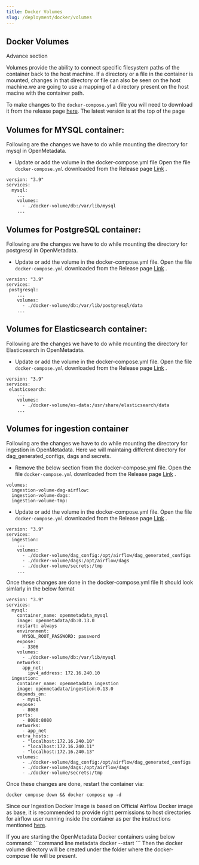 ```yaml
---
title: Docker Volumes
slug: /deployment/docker/volumes
---
```

## Docker Volumes
Advance section


Volumes provide the ability to connect specific filesystem paths of the container back to the host machine. If a directory or a file in the container is mounted, changes in that directory  or file can also be seen on the host machine.we are going to use a mapping of a directory present on the host macine with the container path.

<Note>

To make changes to the `docker-compose.yaml` file you will need to download it from the release page [here](https://github.com/open-metadata/OpenMetadata/releases). The latest version is at the top of the page
</Note>

## Volumes for MYSQL container:
Following are the changes we have to do while mounting the directory for mysql in OpenMetadata.
- Update or add the volume in the docker-compose.yml file
Open the file `docker-compose.yml` downloaded from the Release page [Link](https://github.com/open-metadata/OpenMetadata/releases/download/0.13.0-release/docker-compose.yml) .

```commandline
version: "3.9"
services:
  mysql:
    ...
    volumes:
      - ./docker-volume/db:/var/lib/mysql
    ...
```
## Volumes for PostgreSQL container:
Following are the changes we have to do while mounting the directory for postgresql in OpenMetadata.
- Update or add the volume in the docker-compose.yml file.
Open the file `docker-compose.yml` downloaded from the Release page [Link](https://github.com/open-metadata/OpenMetadata/releases/download/0.13.0-release/docker-compose.yml) .

```commandline
version: "3.9"
services:
 postgresql:
    ...
    volumes:
      - ./docker-volume/db:/var/lib/postgresql/data
    ...
```
## Volumes for Elasticsearch container:
Following are the changes we have to do while mounting the directory for Elasticsearch in OpenMetadata.
- Update or add the volume in the docker-compose.yml file.
Open the file `docker-compose.yml` downloaded from the Release page [Link](https://github.com/open-metadata/OpenMetadata/releases/download/0.13.0-release/docker-compose.yml) .

```commandline
version: "3.9"
services:
 elasticsearch:
    ...
    volumes:
      - ./docker-volume/es-data:/usr/share/elasticsearch/data
    ...
```
## Volumes for ingestion container
Following are the changes we have to do while mounting the directory for ingestion in OpenMetadata. Here we will maintaing different directory for dag_generated_configs, dags and secrets.
- Remove the below section from the docker-compose.yml file.
Open the file `docker-compose.yml` downloaded from the Release page [Link](https://github.com/open-metadata/OpenMetadata/releases/download/0.13.0-release/docker-compose.yml) .

```commandline
volumes:
  ingestion-volume-dag-airflow:
  ingestion-volume-dags:
  ingestion-volume-tmp:
```
- Update or add the volume in the docker-compose.yml file.
Open the file `docker-compose.yml` downloaded from the Release page [Link](https://github.com/open-metadata/OpenMetadata/releases/download/0.13.0-release/docker-compose.yml) .

```commandline
version: "3.9"
services:
  ingestion:
    ...
    volumes:
      - ./docker-volume/dag_config:/opt/airflow/dag_generated_configs
      - ./docker-volume/dags:/opt/airflow/dags
      - ./docker-volume/secrets:/tmp
    ...
```

Once these changes are done in the docker-compose.yml file It should look simlarly in the below format

```commandline
version: "3.9"
services:
  mysql:
    container_name: openmetadata_mysql
    image: openmetadata/db:0.13.0
    restart: always
    environment:
      MYSQL_ROOT_PASSWORD: password
    expose:
      - 3306
    volumes:
      - ./docker-volume/db:/var/lib/mysql
    networks:
      app_net:
        ipv4_address: 172.16.240.10
  ingestion:
    container_name: openmetadata_ingestion
    image: openmetadata/ingestion:0.13.0
    depends_on:
      - mysql
    expose:
      - 8080
    ports:
      - 8080:8080
    networks:
      - app_net
    extra_hosts:
      - "localhost:172.16.240.10"
      - "localhost:172.16.240.11"
      - "localhost:172.16.240.13"
    volumes:
      - ./docker-volume/dag_config:/opt/airflow/dag_generated_configs
      - ./docker-volume/dags:/opt/airflow/dags
      - ./docker-volume/secrets:/tmp
```

Once these changes are done, restart the container via:

```commandline
docker compose down && docker compose up -d
```

Since our Ingestion Docker Image is based on Official Airflow Docker image as base, it is recommended to provide right permissions to host directories for airflow user running inside the container as per the instructions mentioned [here](https://airflow.apache.org/docs/apache-airflow/2.3.3/start/docker.html?highlight=docker#setting-the-right-airflow-user).

<Note>
If you are starting  the OpenMetadata Docker containers using below command:
```command line
metadata docker --start
```
Then the docker volume directory will be created under the folder where the docker-compose file will be present.
</Note>
